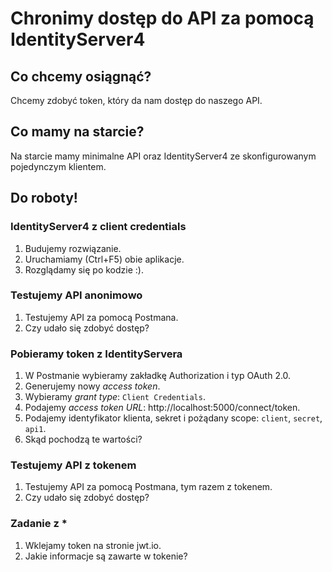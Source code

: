 # Chronimy dostęp do API za pomocą IdentityServer4

## Co chcemy osiągnąć?

Chcemy zdobyć token, który da nam dostęp do naszego API.


## Co mamy na starcie?

Na starcie mamy minimalne API oraz IdentityServer4 ze skonfigurowanym pojedynczym klientem.


## Do roboty!

### IdentityServer4 z client credentials

1. Budujemy rozwiązanie.
1. Uruchamiamy (Ctrl+F5) obie aplikacje.
1. Rozglądamy się po kodzie :).

### Testujemy API anonimowo

1. Testujemy API za pomocą Postmana.
1. Czy udało się zdobyć dostęp?


### Pobieramy token z IdentityServera

1. W Postmanie wybieramy zakładkę Authorization i typ OAuth 2.0.
1. Generujemy nowy _access token_.
1. Wybieramy _grant type_: `Client Credentials`.
1. Podajemy _access token URL_: http://localhost:5000/connect/token.
1. Podajemy identyfikator klienta, sekret i pożądany scope: `client`, `secret`, `api1`.
  1. Skąd pochodzą te wartości?

### Testujemy API z tokenem

1. Testujemy API za pomocą Postmana, tym razem z tokenem.
1. Czy udało się zdobyć dostęp?


### Zadanie z *

1. Wklejamy token na stronie jwt.io.
1. Jakie informacje są zawarte w tokenie?
